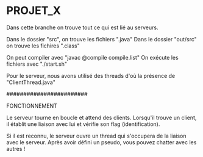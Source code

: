 # PROJET_X

Dans cette branche on trouve tout ce qui est lié au serveurs.

Dans le dossier "src", on trouve les fichiers ".java"
Dans le dossier "out/src" on trouve les fichires ".class"

On peut compiler avec "javac @compile compile.list"
On exécute les fichiers avec "./start.sh"

Pour le serveur, nous avons utilisé des threads d'où la présence de "ClientThread.java"

########################

FONCTIONNEMENT

Le serveur tourne en boucle et attend des clients. 
Lorsqu'il trouve un client, il établit une liaison avec lui et vérifie son flag (identification).

Si il est reconnu, le serveur ouvre un thread qui s'occupera de la liaison avec le serveur.
Après avoir défini un pseudo, vous pouvez chatter avec les autres !
